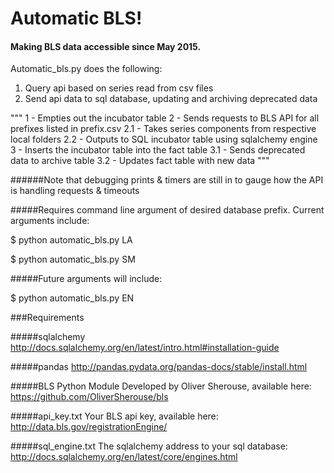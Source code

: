 # Automatic BLS!
#### Making BLS data accessible since May 2015.

Automatic_bls.py does the following:

1. Query api based on series read from csv files
2. Send api data to sql database, updating and archiving deprecated data

"""
1 - Empties out the incubator table
2 - Sends requests to BLS API for all prefixes listed in prefix.csv
    2.1 - Takes series components from respective local folders
    2.2 - Outputs to SQL incubator table using sqlalchemy engine
3 - Inserts the incubator table into the fact table
    3.1 - Sends deprecated data to archive table
    3.2 - Updates fact table with new data
"""

######Note that debugging prints & timers are still in to gauge how the API is handling requests & timeouts

#####Requires command line argument of desired database prefix. Current arguments include:

$ python automatic_bls.py LA

$ python automatic_bls.py SM

#####Future arguments will include:

$ python automatic_bls.py EN

###Requirements

#####sqlalchemy
http://docs.sqlalchemy.org/en/latest/intro.html#installation-guide

#####pandas
http://pandas.pydata.org/pandas-docs/stable/install.html

#####BLS Python Module
Developed by Oliver Sherouse, available here:
https://github.com/OliverSherouse/bls

#####api_key.txt
Your BLS api key, available here:
http://data.bls.gov/registrationEngine/

#####sql_engine.txt
The sqlalchemy address to your sql database:
http://docs.sqlalchemy.org/en/latest/core/engines.html

